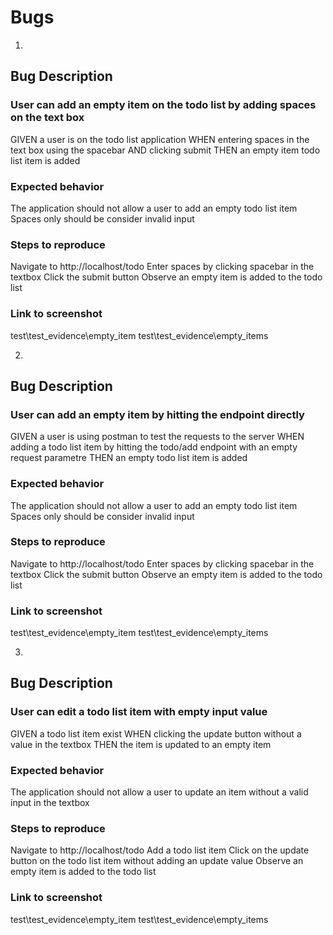 # Bugs

1.
## Bug Description
### User can add an empty item on the todo list by adding spaces on the text box
GIVEN a user is on the todo list application
WHEN entering spaces in the text box using the spacebar AND clicking submit
THEN an empty item todo list item is added

### Expected behavior
The application should not allow a user to add an empty todo list item
Spaces only should be consider invalid input

### Steps to reproduce
Navigate to http://localhost/todo
Enter spaces by clicking spacebar in the textbox
Click the submit button
Observe an empty item is added to the todo list

### Link to screenshot
test\test_evidence\empty_item
test\test_evidence\empty_items


2.
## Bug Description
### User can add an empty item by hitting the endpoint directly
GIVEN a user is using postman to test the requests to the server
WHEN adding a todo list item by hitting the todo/add endpoint with an empty request parametre
THEN an empty todo list item is added

### Expected behavior
The application should not allow a user to add an empty todo list item
Spaces only should be consider invalid input

### Steps to reproduce
Navigate to http://localhost/todo
Enter spaces by clicking spacebar in the textbox
Click the submit button
Observe an empty item is added to the todo list

### Link to screenshot
test\test_evidence\empty_item
test\test_evidence\empty_items


3.
## Bug Description
### User can edit a todo list item with empty input value
GIVEN a todo list item exist
WHEN clicking the update button without a value in the textbox
THEN the item is updated to an empty item

### Expected behavior
The application should not allow a user to update an item without a valid input in the textbox

### Steps to reproduce
Navigate to http://localhost/todo
Add a todo list item
Click on the update button on the todo list item without adding an update value
Observe an empty item is added to the todo list

### Link to screenshot
test\test_evidence\empty_item
test\test_evidence\empty_items
